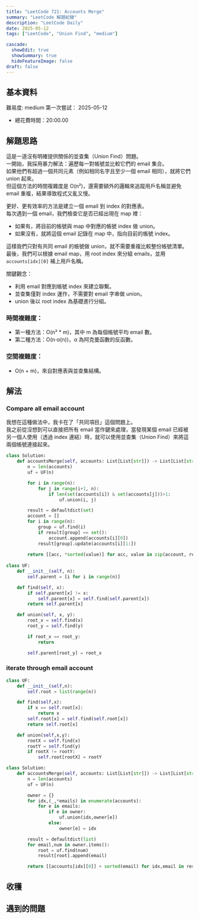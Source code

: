```yaml
---
title: "LeetCode 721: Accounts Merge"
summary: "LeetCode 解題紀錄"
description: "LeetCode Daily"
date: 2025-05-12
tags: ["LeetCode", "Union Find", "medium"]

cascade:
  showEdit: true
  showSummary: true
  hideFeatureImage: false
draft: false
---
```


## 基本資料

難易度: medium
第一次嘗試： 2025-05-12
- 總花費時間：20:00.00

## 解題思路

這是一道沒有明確提供關係的並查集（Union Find）問題。  
一開始，我採用暴力解法：遍歷每一對帳號並比較它們的 email 集合。  
如果他們有超過一個共同元素（例如相同名字且至少一個 email 相同），就將它們 union 起來。  
但這個方法的時間複雜度是 O(n²)，還需要額外的邏輯來追蹤用戶名稱並避免 email 重複，結果導致程式又亂又慢。

更好、更有效率的方法是建立一個 email 到 index 的對應表。  
每次遇到一個 email，我們檢查它是否已經出現在 map 裡：  
- 如果有，將目前的帳號與 map 中對應的帳號 index 做 union。  
- 如果沒有，就將這個 email 記錄在 map 中，指向目前的帳號 index。  

這樣我們只對有共同 email 的帳號做 union，就不需要重複比較整份帳號清單。  
最後，我們可以根據 email map，用 root index 來分組 emails，並用 `accounts[idx][0]` 補上用戶名稱。

關鍵觀念：  
- 利用 email 對應到帳號 index 來建立聯繫。  
- 並查集僅對 index 運作，不需要對 email 字串做 union。  
- union 後以 root index 為基礎進行分組。

### 時間複雜度：
- 第一種方法：O(n² * m)，其中 m 為每個帳號平均 email 數。
- 第二種方法：O(n·α(n))，α 為阿克曼函數的反函數。

### 空間複雜度：
- O(n + m)，來自對應表與並查集結構。

## 解法

### Compare all email account
我想在這種做法中，我卡在了「共同項目」這個問題上。  
我之前從沒想到可以直接把所有 email 當作鍵來處理，當發現某個 email 已經被另一個人使用（透過 index 連結）時，就可以使用並查集（Union Find）來將這兩個帳號連接起來。

```python
class Solution:
    def accountsMerge(self, accounts: List[List[str]]) -> List[List[str]]:
        n = len(accounts)
        uf = UF(n)

        for i in range(n):
            for j in range(i+1, n):
                if len(set(accounts[i]) & set(accounts[j]))>1:
                    uf.union(i, j)

        result = defaultdict(set)
        account = []
        for i in range(n):
            group = uf.find(i)
            if result[group] == set():
                account.append(accounts[i][0])
            result[group].update(accounts[i][1:])
        
        return [[acc, *sorted(value)] for acc, value in zip(account, result.values())]
        
class UF:
    def __init__(self, n):
        self.parent = [i for i in range(n)]

    def find(self, x):
        if self.parent[x] != x:
            self.parent[x] = self.find(self.parent[x])
        return self.parent[x]

    def union(self, x, y):
        root_x = self.find(x)
        root_y = self.find(y)

        if root_x == root_y:
            return

        self.parent[root_y] = root_x
```
### iterate through email account
```python
class UF:
    def __init__(self,n):
        self.root = list(range(n))

    def find(self,x):
        if x == self.root[x]:
            return x
        self.root[x] = self.find(self.root[x])
        return self.root[x]

    def union(self,x,y):
        rootX = self.find(x)
        rootY = self.find(y)
        if rootX != rootY:
            self.root[rootX] = rootY

class Solution:
    def accountsMerge(self, accounts: List[List[str]]) -> List[List[str]]:
        n = len(accounts)
        uf = UF(n)

        owner = {}
        for idx,(_,*emails) in enumerate(accounts):
            for e in emails:
                if e in owner:
                    uf.union(idx,owner[e])    
                else:            
                    owner[e] = idx

        result = defaultdict(list)
        for email,num in owner.items():
            root = uf.find(num) 
            result[root].append(email)

        return [[accounts[idx][0]] + sorted(email) for idx,email in result.items()]
```


## 收穫

## 遇到的問題